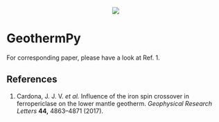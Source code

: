<div align="center">
  <img src="https://i.imgur.com/nfNOLBnm.png"><br>
</div>

# GeothermPy

For corresponding paper, please have a look at Ref. 1.

## References

1. Cardona, J. J. V. *et al.* Influence of the iron spin crossover in ferropericlase on the lower mantle geotherm. *Geophysical Research Letters* **44,** 4863–4871 (2017).
